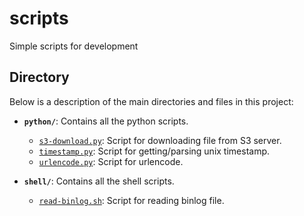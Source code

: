 # scripts
Simple scripts for development

## Directory

Below is a description of the main directories and files in this project:

- **`python/`**: Contains all the python scripts.
  - [`s3-download.py`](./python/s3-download.py): Script for downloading file from S3 server.
  - [`timestamp.py`](./python/timestamp.py): Script for getting/parsing unix timestamp.
  - [`urlencode.py`](./python/urlencode.py): Script for urlencode.

- **`shell/`**: Contains all the shell scripts.
  - [`read-binlog.sh`](./shell/read-binlog.sh): Script for reading binlog file.
